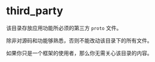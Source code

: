 # third_party

该目录存放应用功能所必须的第三方 `proto` 文件。

除非对源码和功能够熟悉，否则不能改动该目录下的所有文件。

如果你只是一个框架的使用者，那么你无需关心该目录的内容。
